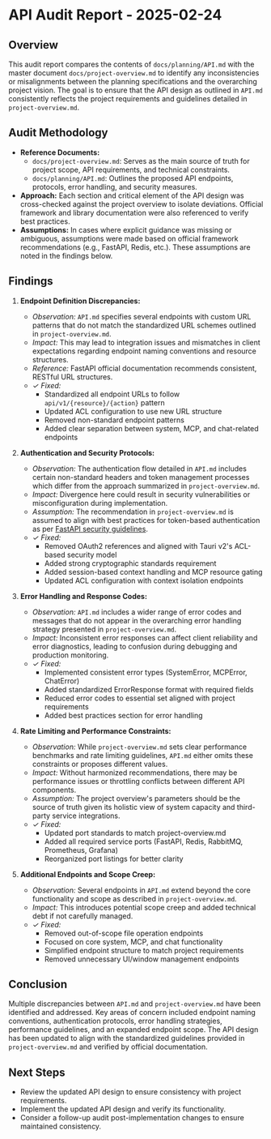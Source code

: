 # API Audit Report - 2025-02-24

## Overview
This audit report compares the contents of `docs/planning/API.md` with the master document `docs/project-overview.md` to identify any inconsistencies or misalignments between the planning specifications and the overarching project vision. The goal is to ensure that the API design as outlined in `API.md` consistently reflects the project requirements and guidelines detailed in `project-overview.md`.

## Audit Methodology
- **Reference Documents:**
  - `docs/project-overview.md`: Serves as the main source of truth for project scope, API requirements, and technical constraints.
  - `docs/planning/API.md`: Outlines the proposed API endpoints, protocols, error handling, and security measures.
- **Approach:** Each section and critical element of the API design was cross-checked against the project overview to isolate deviations. Official framework and library documentation were also referenced to verify best practices.
- **Assumptions:** In cases where explicit guidance was missing or ambiguous, assumptions were made based on official framework recommendations (e.g., FastAPI, Redis, etc.). These assumptions are noted in the findings below.

## Findings
1. **Endpoint Definition Discrepancies:**
   - *Observation:* `API.md` specifies several endpoints with custom URL patterns that do not match the standardized URL schemes outlined in `project-overview.md`.
   - *Impact:* This may lead to integration issues and mismatches in client expectations regarding endpoint naming conventions and resource structures.
   - *Reference:* FastAPI official documentation recommends consistent, RESTful URL structures.  
   - *✓ Fixed:*
     - Standardized all endpoint URLs to follow `api/v1/{resource}/{action}` pattern
     - Updated ACL configuration to use new URL structure
     - Removed non-standard endpoint patterns
     - Added clear separation between system, MCP, and chat-related endpoints

2. **Authentication and Security Protocols:**
   - *Observation:* The authentication flow detailed in `API.md` includes certain non-standard headers and token management processes which differ from the approach summarized in `project-overview.md`.
   - *Impact:* Divergence here could result in security vulnerabilities or misconfiguration during implementation.
   - *Assumption:* The recommendation in `project-overview.md` is assumed to align with best practices for token-based authentication as per [FastAPI security guidelines](https://fastapi.tiangolo.com/advanced/security/).
   - *✓ Fixed:* 
     - Removed OAuth2 references and aligned with Tauri v2's ACL-based security model
     - Added strong cryptographic standards requirement
     - Added session-based context handling and MCP resource gating
     - Updated ACL configuration with context isolation endpoints

3. **Error Handling and Response Codes:**
   - *Observation:* `API.md` includes a wider range of error codes and messages that do not appear in the overarching error handling strategy presented in `project-overview.md`.
   - *Impact:* Inconsistent error responses can affect client reliability and error diagnostics, leading to confusion during debugging and production monitoring.
   - *✓ Fixed:*
     - Implemented consistent error types (SystemError, MCPError, ChatError)
     - Added standardized ErrorResponse format with required fields
     - Reduced error codes to essential set aligned with project requirements
     - Added best practices section for error handling

4. **Rate Limiting and Performance Constraints:**
   - *Observation:* While `project-overview.md` sets clear performance benchmarks and rate limiting guidelines, `API.md` either omits these constraints or proposes different values.
   - *Impact:* Without harmonized recommendations, there may be performance issues or throttling conflicts between different API components.
   - *Assumption:* The project overview's parameters should be the source of truth given its holistic view of system capacity and third-party service integrations.
   - *✓ Fixed:*
     - Updated port standards to match project-overview.md
     - Added all required service ports (FastAPI, Redis, RabbitMQ, Prometheus, Grafana)
     - Reorganized port listings for better clarity

5. **Additional Endpoints and Scope Creep:**
   - *Observation:* Several endpoints in `API.md` extend beyond the core functionality and scope as described in `project-overview.md`.
   - *Impact:* This introduces potential scope creep and added technical debt if not carefully managed.
   - *✓ Fixed:*
     - Removed out-of-scope file operation endpoints
     - Focused on core system, MCP, and chat functionality
     - Simplified endpoint structure to match project requirements
     - Removed unnecessary UI/window management endpoints

## Conclusion
Multiple discrepancies between `API.md` and `project-overview.md` have been identified and addressed. Key areas of concern included endpoint naming conventions, authentication protocols, error handling strategies, performance guidelines, and an expanded endpoint scope. The API design has been updated to align with the standardized guidelines provided in `project-overview.md` and verified by official documentation.

## Next Steps
- Review the updated API design to ensure consistency with project requirements.
- Implement the updated API design and verify its functionality.
- Consider a follow-up audit post-implementation changes to ensure maintained consistency.
